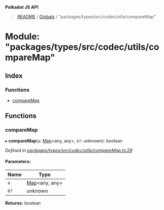 **Polkadot JS API**

> [README](../README.md) / [Globals](../globals.md) / "packages/types/src/codec/utils/compareMap"

# Module: "packages/types/src/codec/utils/compareMap"

## Index

### Functions

* [compareMap](_packages_types_src_codec_utils_comparemap_.md#comparemap)

## Functions

### compareMap

▸ **compareMap**(`a`: [Map](../classes/_packages_types_src_codec_struct_.struct.md#map)\<any, any>, `b?`: unknown): boolean

*Defined in [packages/types/src/codec/utils/compareMap.ts:29](https://github.com/polkadot-js/api/blob/5577723b7/packages/types/src/codec/utils/compareMap.ts#L29)*

#### Parameters:

Name | Type |
------ | ------ |
`a` | [Map](../classes/_packages_types_src_codec_struct_.struct.md#map)\<any, any> |
`b?` | unknown |

**Returns:** boolean
